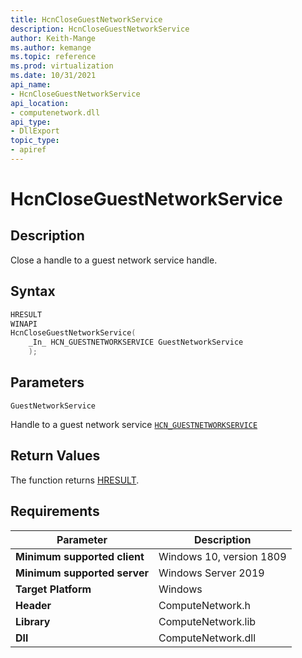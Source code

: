 ```yaml
---
title: HcnCloseGuestNetworkService
description: HcnCloseGuestNetworkService
author: Keith-Mange
ms.author: kemange
ms.topic: reference
ms.prod: virtualization
ms.date: 10/31/2021
api_name:
- HcnCloseGuestNetworkService
api_location:
- computenetwork.dll
api_type:
- DllExport
topic_type:
- apiref
---
```

# HcnCloseGuestNetworkService

## Description

Close a handle to a guest network service handle.

## Syntax

```cpp
HRESULT
WINAPI
HcnCloseGuestNetworkService(
    _In_ HCN_GUESTNETWORKSERVICE GuestNetworkService
    );
```

## Parameters

`GuestNetworkService`

Handle to a guest network service [`HCN_GUESTNETWORKSERVICE`](./HCN_GUESTNETWORKSERVICE.md)

## Return Values

The function returns [HRESULT](./HCNHResult.md).

## Requirements

|Parameter|Description|
|---|---|
| **Minimum supported client** | Windows 10, version 1809 |
| **Minimum supported server** | Windows Server 2019 |
| **Target Platform** | Windows |
| **Header** | ComputeNetwork.h |
| **Library** | ComputeNetwork.lib |
| **Dll** | ComputeNetwork.dll |


